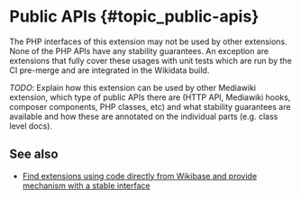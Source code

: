 # Public APIs {#topic_public-apis}

The PHP interfaces of this extension may not be used by other extensions. None of the PHP APIs have any stability guarantees. An exception are extensions that fully cover these usages with unit tests which are run by the CI pre-merge and are integrated in the Wikidata build.

*TODO*: Explain how this extension can be used by other Mediawiki extension, which type of public APIs there are (HTTP API, Mediawiki hooks, composer components, PHP classes, etc) and what stability guarantees are available and how these are annotated on the individual parts (e.g. class level docs).

See also
--------

-   [Find extensions using code directly from Wikibase and provide mechanism with a stable interface](https://phabricator.wikimedia.org/T103070)
